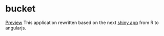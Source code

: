 # bucket 

[Preview](http://htmlpreview.github.io/?https://github.com/jsheperd/bucket/blob/master/index.html "Bucket")
 This application rewritten based on the next [shiny app](http://biocycle.atmos.colostate.edu/shiny/bucket) from R to angularjs.